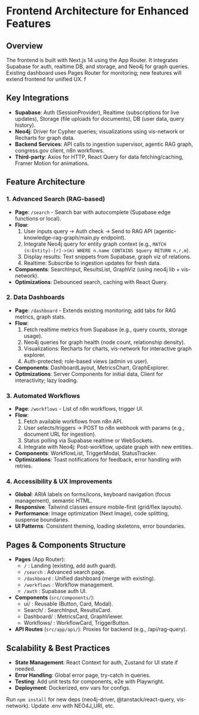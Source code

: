 # Frontend Architecture for Enhanced Features

## Overview
The frontend is built with Next.js 14 using the App Router. It integrates Supabase for auth, realtime DB, and storage, and Neo4j for graph queries. Existing dashboard uses Pages Router for monitoring; new features will extend frontend for unified UX.
f
## Key Integrations
- **Supabase**: Auth (SessionProvider), Realtime (subscriptions for live updates), Storage (file uploads for documents), DB (user data, query history).
- **Neo4j**: Driver for Cypher queries; visualizations using vis-network or Recharts for graph data.
- **Backend Services**: API calls to ingestion supervisor, agentic RAG graph, congress.gov client, n8n workflows.
- **Third-party**: Axios for HTTP, React Query for data fetching/caching, Framer Motion for animations.

## Feature Architecture

### 1. Advanced Search (RAG-based)
- **Page**: `/search` - Search bar with autocomplete (Supabase edge functions or local).
- **Flow**:
  1. User inputs query → Auth check → Send to RAG API (agentic-knowledge-rag-graph/main.py endpoint).
  2. Integrate Neo4j query for entity graph context (e.g., `MATCH (n:Entity)-[r]->(m) WHERE n.name CONTAINS $query RETURN n,r,m`).
  3. Display results: Text snippets from Supabase, graph viz of relations.
  4. Realtime: Subscribe to ingestion updates for fresh data.
- **Components**: SearchInput, ResultsList, GraphViz (using neo4j lib + vis-network).
- **Optimizations**: Debounced search, caching with React Query.

### 2. Data Dashboards
- **Page**: `/dashboard` - Extends existing monitoring; add tabs for RAG metrics, graph stats.
- **Flow**:
  1. Fetch realtime metrics from Supabase (e.g., query counts, storage usage).
  2. Neo4j queries for graph health (node count, relationship density).
  3. Visualizations: Recharts for charts, vis-network for interactive graph explorer.
  4. Auth-protected; role-based views (admin vs user).
- **Components**: DashboardLayout, MetricsChart, GraphExplorer.
- **Optimizations**: Server Components for initial data, Client for interactivity; lazy loading.

### 3. Automated Workflows
- **Page**: `/workflows` - List of n8n workflows, trigger UI.
- **Flow**:
  1. Fetch available workflows from n8n API.
  2. User selects/triggers → POST to n8n webhook with params (e.g., document URL for ingestion).
  3. Status polling via Supabase realtime or WebSockets.
  4. Integrate with Neo4j: Post-workflow, update graph with new entities.
- **Components**: WorkflowList, TriggerModal, StatusTracker.
- **Optimizations**: Toast notifications for feedback, error handling with retries.

### 4. Accessibility & UX Improvements
- **Global**: ARIA labels on forms/icons, keyboard navigation (focus management), semantic HTML.
- **Responsive**: Tailwind classes ensure mobile-first (grid/flex layouts).
- **Performance**: Image optimization (Next Image), code splitting, suspense boundaries.
- **UI Patterns**: Consistent theming, loading skeletons, error boundaries.

## Pages & Components Structure
- **Pages** (App Router):
  - `/` : Landing (existing, add auth guard).
  - `/search` : Advanced search page.
  - `/dashboard` : Unified dashboard (merge with existing).
  - `/workflows` : Workflow management.
  - `/auth` : Supabase auth UI.
- **Components** (`src/components/`):
  - ui/ : Reusable (Button, Card, Modal).
  - Search/ : SearchInput, ResultsCard.
  - Dashboard/ : MetricsCard, GraphViewer.
  - Workflows/ : WorkflowCard, TriggerButton.
- **API Routes** (`src/app/api/`): Proxies for backend (e.g., /api/rag-query).

## Scalability & Best Practices
- **State Management**: React Context for auth, Zustand for UI state if needed.
- **Error Handling**: Global error page, try-catch in queries.
- **Testing**: Add unit tests for components, e2e with Playwright.
- **Deployment**: Dockerized, env vars for configs.

Run `npm install` for new deps (neo4j-driver, @tanstack/react-query, vis-network). Update .env with NEO4J_URI, etc.